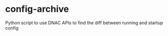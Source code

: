 # config-archive
Python script to use DNAC APIs to find the diff between running and startup config
